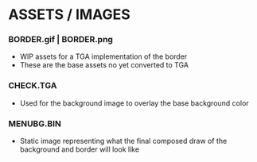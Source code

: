 # ASSETS / IMAGES


### BORDER.gif | BORDER.png
- WIP assets for a TGA implementation of the border
- These are the base assets no yet converted to TGA

### CHECK.TGA
- Used for the background image to overlay the base background color

### MENUBG.BIN
- Static image representing what the final composed draw of the background and border will look like